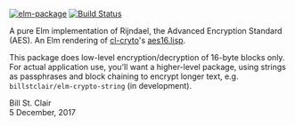 [![elm-package](https://img.shields.io/badge/elm-1.0.0-blue.svg)](http://package.elm-lang.org/packages/billstclair/elm-crypto-aes/latest)
[![Build Status](https://travis-ci.org/billstclair/elm-aes.svg?branch=master)](https://travis-ci.org/billstclair/elm-crypto-aes)

A pure Elm implementation of Rijndael, the Advanced Encryption Standard (AES). An Elm rendering of [cl-cryto](https://github.com/billstclair/cl-crypto)'s [aes16.lisp](https://github.com/billstclair/cl-crypto/blob/master/source/aes16.lisp).

This package does low-level encryption/decryption of 16-byte blocks only. For actual application use, you'll want a higher-level package, using strings as passphrases and block chaining to encrypt longer text, e.g. `billstclair/elm-crypto-string` (in development).

Bill St. Clair<br/>
5 December, 2017

